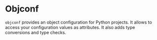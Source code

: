 # Objconf
`objconf` provides an object configuration for Python projects.
It allows to access your configuration values as attributes. It also adds type conversions and type checks.

